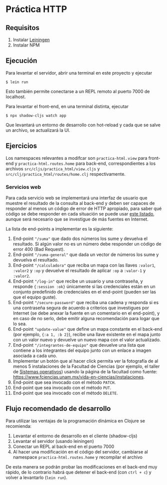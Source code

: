 # Práctica HTTP

## Requisitos

1. Instalar [Leiningen](https://leiningen.org/)
2. Instalar NPM

## Ejecución

Para levantar el servidor, abrir una terminal en este proyecto y ejecutar

```shell
$ lein run
```

Esto también permite conectarse a un REPL remoto al puerto 7000 de localhost.

Para levantar el front-end, en una terminal distinta, ejecutar

```shell
$ npx shadow-cljs watch app
```

Que levantará un entorno de desarrollo con hot-reload y cada que se salve un archivo, se
actualizará la UI.

## Ejercicios

Los namespaces relevantes a modifcar son `practica-html.view` para front-end y `practica-html.routes.home` 
para back-end, correspondientes a los archivos `src/cljs/practica_html/view.cljs` y 
`src/clj/practica_html/routes/home.clj` respectivamente.

### Servicios web

Para cada servicio web se implementará una interfaz de usuario que muestre el resultado de
la consulta al back-end y deben ser capaces de responder al menos un código de error de HTTP apropiado,
para saber qué código se debe responder en cada situación se puede usar [este listado](https://developer.mozilla.org/en-US/docs/Web/HTTP/Status/100),
aunque será necesario que se investigue de más fuentes en Internet.

La lista de end-points a implementar es la siguiente:

1. End-point `"/suma"` que dado dos números los sume y devuelva el resultado. Si algún valor 
   no es un número debe responder un código de error 400 (Bad Request).
2. End-point `"/suma-general"` que dada un vector de números los sume y devuelva el resultado.
3. End-point `"/calculadora"` que reciba un mapa con las llaves `:valor1`, `:valor2` y `:op`
   y devuelve el resultado de aplicar `:op` a `:valor-1` y `:valor2`.
4. End-point `"/log-in"` que recibe un usuario y una contraseña, y responde `{:session :ok}`
   únicamente si las credenciales están en un conjunto predefinido de credenciales en el end-point 
   (pueden ser las que el equipo guste).
5. End-point `"/secure-password"` que reciba una cadena y responda si es una contraseña 
   segura de acuerdo a criterios que investigues por Internet (se debe anexar la fuente en 
   un comentario en el end-point), y en caso de no serlo, debe emitir alguna recomendación 
   para logar que lo sea.
6. End-point `"update-value"` que define un mapa constante en el back-end (por ejemplo, 
   `{:a 1, :b 2}`), recibe una llave existente en el mapa junto con un valor nuevo y 
   devuelve un nuevo mapa con el valor actualizado.
7. End-point `"/integrantes-de-equipo"` que devuelve una lista que contiene a los integrantes
   del equipo junto con un enlace a imagen asociada a cada uno.
8. Implementar un botón que al hacer click permita ver la fotografía de al menos 5 instalaciones
   de la Facultad de Ciencias (por ejemplo, el taller de [Sistemas operativos](https://www.fciencias.unam.mx/sites/default/files/Imgs/Labs%20y%20talleres/aulas-computo/SO.jpg))
   usando la página de la facultad como fuente: https://www.fciencias.unam.mx/vida-en-ciencias/instalaciones.
9. End-point que sea invocado con el método `PATCH`.
10. End-point que sea invocado con el método `PUT`.
11. End-point que sea invocado con el método `DELETE`.


## Flujo recomendado de desarrollo

Para utilizar las ventajas de la programación dinámica en Clojure se recomienda:
1. Levantar el entorno de desarrollo en el cliente (shadow-cljs)
2. Levantar el servidor (usando leiningen)
3. Conectar un REPL al back-end en el puerto 7000
4. Al hacer una modificación en el código del servidor, cambiarse al namespace `practica-html.routes.home` y recompilar el archivo

De esta manera se podrán probar las modificaciones en el back-end muy rápido, de lo contrario
habrá que detener el back-end (con `ctrl + c`) y volver a levantarlo (`lein run`).

